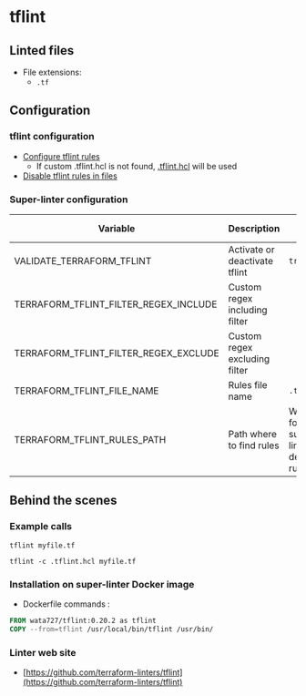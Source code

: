 <!-- markdownlint-disable MD033 MD041 -->
<!-- Generated by .automation/build.py, please do not update manually -->
# tflint

## Linted files

- File extensions:
  - `.tf`

## Configuration

### tflint configuration

- [Configure tflint rules](https://github.com/terraform-linters/tflint/blob/master/docs/guides/config.md)
  - If custom .tflint.hcl is not found, [.tflint.hcl](https://github.com/nvuillam/super-linter/tree/POC_RefactorInPython/TEMPLATES/.tflint.hcl) will be used
- [Disable tflint rules in files](https://github.com/terraform-linters/tflint/blob/master/docs/guides/annotations.md)

### Super-linter configuration

| Variable | Description | Default value |
| ----------------- | -------------- | -------------- |
| VALIDATE_TERRAFORM_TFLINT | Activate or deactivate tflint | `true` |
| TERRAFORM_TFLINT_FILTER_REGEX_INCLUDE | Custom regex including filter |  |
| TERRAFORM_TFLINT_FILTER_REGEX_EXCLUDE | Custom regex excluding filter |  |
| TERRAFORM_TFLINT_FILE_NAME | Rules file name | `.tflint.hcl` |
| TERRAFORM_TFLINT_RULES_PATH | Path where to find rules | Workspace folder, then super-linter default rules |

## Behind the scenes

### Example calls

```shell
tflint myfile.tf
```

```shell
tflint -c .tflint.hcl myfile.tf
```


### Installation on super-linter Docker image

- Dockerfile commands :
```dockerfile
FROM wata727/tflint:0.20.2 as tflint
COPY --from=tflint /usr/local/bin/tflint /usr/bin/
```


### Linter web site
- [https://github.com/terraform-linters/tflint](https://github.com/terraform-linters/tflint)

